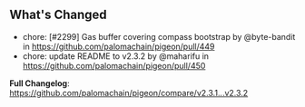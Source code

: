 ## What's Changed
* chore: [#2299] Gas buffer covering compass bootstrap by @byte-bandit in https://github.com/palomachain/pigeon/pull/449
* chore: update README to v2.3.2 by @maharifu in https://github.com/palomachain/pigeon/pull/450


**Full Changelog**: https://github.com/palomachain/pigeon/compare/v2.3.1...v2.3.2
